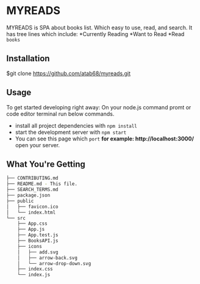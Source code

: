 # MYREADS 
MYREADS is SPA about books list. Which easy to use, read, and search. It has tree lines which include:
*Currently Reading
*Want to Read
*Read   `books`

## Installation 
$git clone https://github.com/atab68/myreads.git

## Usage

To get started developing right away:
On your node.js command promt or code editor terminal run below commands.
* install all project dependencies with `npm install`
* start the development server with `npm start`
* You can see this page which `port` **for example: http://localhost:3000/** open your server. 

## What You're Getting
```bash
├── CONTRIBUTING.md
├── README.md - This file.
├── SEARCH_TERMS.md 
├── package.json
├── public
│   ├── favicon.ico 
│   └── index.html 
└── src
    ├── App.css 
    ├── App.js 
    ├── App.test.js
    ├── BooksAPI.js
    ├── icons
    │   ├── add.svg
    │   ├── arrow-back.svg
    │   └── arrow-drop-down.svg
    ├── index.css 
    └── index.js 
```
